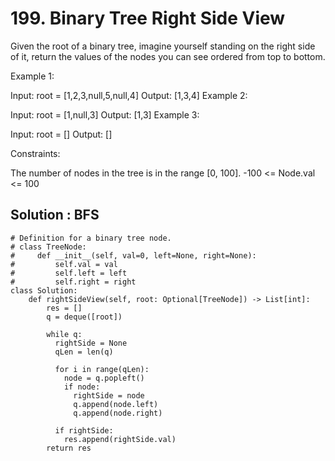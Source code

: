 # 199. Binary Tree Right Side View
Given the root of a binary tree, imagine yourself standing on the right side of it, return the values of the nodes you can see ordered from top to bottom.

 

Example 1:


Input: root = [1,2,3,null,5,null,4]
Output: [1,3,4]
Example 2:

Input: root = [1,null,3]
Output: [1,3]
Example 3:

Input: root = []
Output: []
 

Constraints:

The number of nodes in the tree is in the range [0, 100].
-100 <= Node.val <= 100
## Solution : BFS
```
# Definition for a binary tree node.
# class TreeNode:
#     def __init__(self, val=0, left=None, right=None):
#         self.val = val
#         self.left = left
#         self.right = right
class Solution:
    def rightSideView(self, root: Optional[TreeNode]) -> List[int]:
        res = []
        q = deque([root])

        while q:
          rightSide = None
          qLen = len(q)

          for i in range(qLen):
            node = q.popleft()
            if node:
              rightSide = node
              q.append(node.left)
              q.append(node.right)
          
          if rightSide:
            res.append(rightSide.val)
        return res
```
